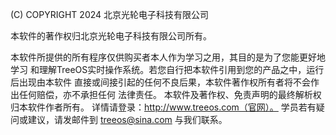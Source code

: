 (C) COPYRIGHT 2024  北京光轮电子科技有限公司

本软件的著作权归北京光轮电子科技有限公司所有。

本软件所提供的所有程序仅供购买者本人作为学习之用，其目的是为了您能更好地学习
和理解TreeOS实时操作系统。若您自行把本软件引用到您的产品之中，运行后出现由本软件
直接或间接引起的任何不良后果，本软件著作权所有者将不会作出任何赔偿，亦不承担任何
法律责任。
本软件及著作权、免责声明的最终解析权归本软件作者所有。
详情请登录：http://www.treeos.com（官网）。
学员若有疑问或建议，请发邮件到 treeos@sina.com 与我们联系。


